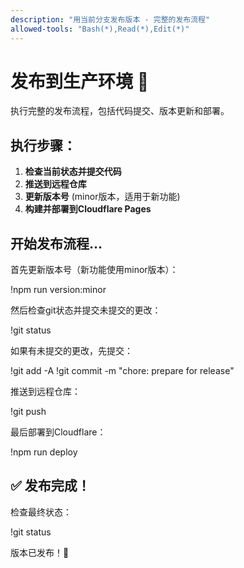 ```yaml
---
description: "用当前分支发布版本 - 完整的发布流程"
allowed-tools: "Bash(*),Read(*),Edit(*)"
---
```


# 发布到生产环境 🚀

执行完整的发布流程，包括代码提交、版本更新和部署。

## 执行步骤：

1. **检查当前状态并提交代码**
2. **推送到远程仓库** 
3. **更新版本号** (minor版本，适用于新功能)
4. **构建并部署到Cloudflare Pages**

## 开始发布流程...

首先更新版本号（新功能使用minor版本）：

!npm run version:minor

然后检查git状态并提交未提交的更改：

!git status

如果有未提交的更改，先提交：

!git add -A
!git commit -m "chore: prepare for release"

推送到远程仓库：

!git push

最后部署到Cloudflare：

!npm run deploy

## ✅ 发布完成！

检查最终状态：

!git status

版本已发布！🎉